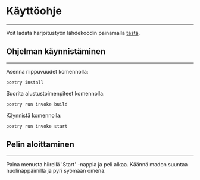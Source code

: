 # Käyttöohje

-----------------

Voit ladata harjoitustyön lähdekoodin painamalla [tästä](https://github.com/riikkayoki/ot-harjoitustyo/releases).

## Ohjelman käynnistäminen

------------------

Asenna riippuvuudet komennolla:

`poetry install`

Suorita alustustoimenpiteet komennolla:

`poetry run invoke build`

Käynnistä komennolla:

`poetry run invoke start`

## Pelin aloittaminen

------

Paina menusta hiirellä 'Start' -nappia ja peli alkaa. Käännä madon suuntaa nuolinäppäimillä ja pyri syömään omena. 



